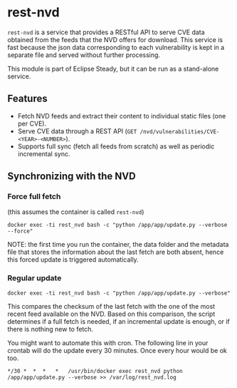 # rest-nvd

`rest-nvd` is a service that provides a RESTful API to serve CVE data obtained
from the feeds that the NVD offers for download. This service is fast because
the json data corresponding to each vulnerability is kept in a separate file and
served without further processing.

This module is part of Eclipse Steady, but it can be run as a stand-alone service.

## Features

* Fetch NVD feeds and extract their content to individual static files (one per CVE).
* Serve CVE data through a REST API (`GET /nvd/vulnerabilities/CVE-<YEAR>-<NUMBER>`).
* Supports full sync (fetch all feeds from scratch) as well as periodic incremental sync.

## Synchronizing with the NVD

### Force full fetch

(this assumes the container is called `rest-nvd`)

`docker exec -ti rest_nvd bash -c "python /app/app/update.py --verbose --force"`

NOTE: the first time you run the container, the data folder and the metadata file that stores
the information about the last fetch are both absent, hence this forced update is triggered automatically.

### Regular update

`docker exec -ti rest_nvd bash -c "python /app/app/update.py --verbose"`

This compares the checksum of the last fetch with the one of the most recent feed available on the NVD.
Based on this comparison, the script determines if a full fetch is needed, if an incremental update is enough,
or if there is nothing new to fetch.

You might want to automate this with cron. The following line in your crontab will
do the update every 30 minutes. Once every hour would be ok too.

`*/30 *  *  *   *   /usr/bin/docker exec rest_nvd python /app/app/update.py --verbose >> /var/log/rest_nvd.log`
